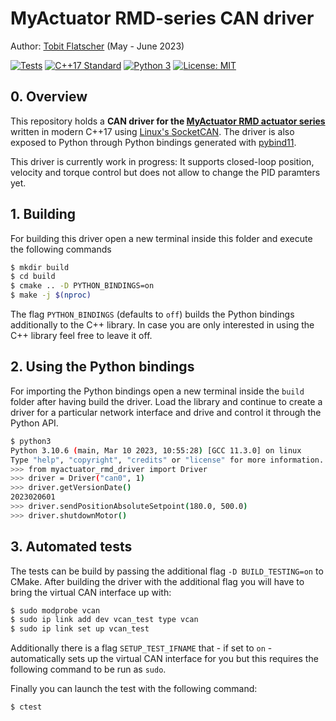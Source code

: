 # MyActuator RMD-series CAN driver

Author: [Tobit Flatscher](https://github.com/2b-t) (May - June 2023)

[![Tests](https://github.com/2b-t/myactuator_rmd_driver/actions/workflows/run-tests.yml/badge.svg)](https://github.com/2b-t/myactuator_rmd_driver/actions/workflows/run-tests.yml) [![C++17 Standard](https://img.shields.io/badge/Standard-C++17-yellow.svg?style=flat&logo=c%2B%2B)](https://isocpp.org/std/the-standard) [![Python 3](https://img.shields.io/badge/Python-3-yellow.svg?style=flat&logo=python)](https://www.python.org/downloads/) [![License: MIT](https://img.shields.io/badge/License-MIT-yellow.svg)](https://opensource.org/licenses/MIT)



## 0. Overview
This repository holds a **CAN driver for the [MyActuator RMD actuator series](https://www.myactuator.com/rmd-x)** written in modern C++17 using [Linux's SocketCAN](https://docs.kernel.org/networking/can.html). The driver is also exposed to Python through Python bindings generated with [pybind11](https://github.com/pybind/pybind11).

This driver is currently work in progress: It supports closed-loop position, velocity and torque control but does not allow to change the PID paramters yet.



## 1. Building

For building this driver open a new terminal inside this folder and execute the following commands

```bash
$ mkdir build
$ cd build
$ cmake .. -D PYTHON_BINDINGS=on
$ make -j $(nproc)
```

The flag `PYTHON_BINDINGS` (defaults to `off`) builds the Python bindings additionally to the C++ library. In case you are only interested in using the C++ library feel free to leave it off.



## 2. Using the Python bindings

For importing the Python bindings open a new terminal inside the `build` folder after having build the driver. Load the library and continue to create a driver for a particular network interface and drive and control it through the Python API.

```bash
$ python3
Python 3.10.6 (main, Mar 10 2023, 10:55:28) [GCC 11.3.0] on linux
Type "help", "copyright", "credits" or "license" for more information.
>>> from myactuator_rmd_driver import Driver
>>> driver = Driver("can0", 1)
>>> driver.getVersionDate()
2023020601
>>> driver.sendPositionAbsoluteSetpoint(180.0, 500.0)
>>> driver.shutdownMotor()
```



## 3. Automated tests

The tests can be build by passing the additional flag `-D BUILD_TESTING=on` to CMake. After building the driver with the additional flag you will have to bring the virtual CAN interface up with:

```bash
$ sudo modprobe vcan
$ sudo ip link add dev vcan_test type vcan
$ sudo ip link set up vcan_test
```

Additionally there is a flag `SETUP_TEST_IFNAME` that - if set to `on` - automatically sets up the virtual CAN interface for you but this requires the following command to be run as `sudo`.

Finally you can launch the test with the following command:

```bash
$ ctest
```
